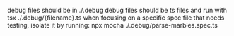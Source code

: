 debug files should be in ./.debug
debug files should be ts files and run with tsx ./.debug/{filename}.ts
when focusing on a specific spec file that needs testing, isolate it by running:
  npx mocha ./.debug/parse-marbles.spec.ts